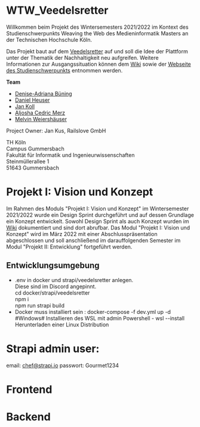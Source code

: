 # WTW_Veedelsretter

Willkommen beim Projekt des Wintersemesters 2021/2022 im Kontext des Studienschwerpunkts Weaving the Web des Medieninformatik Masters an der Technischen Hochschule Köln.

Das Projekt baut auf dem [Veedelsretter](https://www.veedelsretter.koeln) auf und soll die Idee der Plattform unter der Thematik der Nachhaltigkeit neu aufgreifen. Weitere Informationen zur Ausgangssituation können dem [Wiki](https://github.com/Amythethird/WTW_Veedelsretter/wiki) sowie der [Webseite des Studienschwerpunkts](https://th-koeln.github.io/mi-master-wtw/projektthemen/2021-ws-project-1/index) entnommen werden.

**Team**

- [Denise-Adriana Büning](https://github.com/Amythethird)
- [Daniel Heuser](https://github.com/Darkkap)
- [Jan Koll](https://github.com/JanKoll)
- [Aljosha Cedric Merz](https://github.com/acvm007)
- [Melvin Weiershäuser](https://github.com/mweiershaeuser)

Project Owner: Jan Kus, Railslove GmbH

TH Köln<br />
Campus Gummersbach<br />
Fakultät für Informatik und Ingenieurwissenschaften<br />
Steinmüllerallee 1<br />
51643 Gummersbach

# Projekt I: Vision und Konzept

Im Rahmen des Moduls "Projekt I: Vision und Konzept" im Wintersemester 2021/2022 wurde ein Design Sprint durchgeführt und auf dessen Grundlage ein Konzept entwickelt. Sowohl Design Sprint als auch Konzept wurden im [Wiki](https://github.com/Amythethird/WTW_Veedelsretter/wiki) dokumentiert und sind dort abrufbar. Das Modul "Projekt I: Vision und Konzept" wird im März 2022 mit einer Abschlusspräsentation abgeschlossen und soll anschließend im darauffolgenden Semester im Modul "Projekt II: Entwicklung" fortgeführt werden.

## Entwicklungsumgebung

- .env in docker und strapi/veedelsretter anlegen. <br>Diese sind im Discord angepinnt.<br>
  cd docker/strapi/veedelsretter <br>
  npm i <br>
  npm run strapi build <br>
- Docker muss installiert sein : docker-compose -f dev.yml up -d <br>
  #Windows#
  Installieren des WSL mit admin Powershell - wsl --install<br>
  Herunterladen einer Linux Distribution

# Strapi admin user:

email: chef@strapi.io
passwort: Gourmet1234

# Frontend

# Backend
